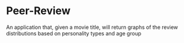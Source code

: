 # Peer-Review
An application that, given a movie title, will return graphs of the review distributions based on personality types and age group
